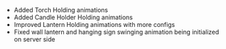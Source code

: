 - Added Torch Holding animations
- Added Candle Holder Holding animations
- Improved Lantern Holding animations with more configs
- Fixed wall lantern and hanging sign swinging animation being initialized on server side